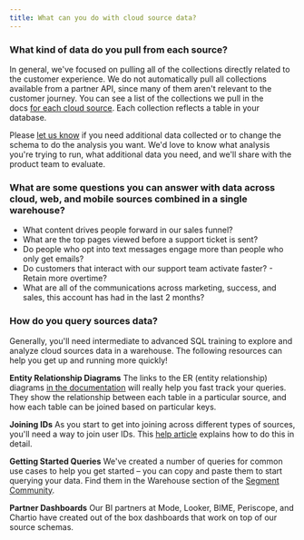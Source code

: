 ```yaml
---
title: What can you do with cloud source data?
---
```


### What kind of data do you pull from each source?

In general, we've focused on pulling all of the collections directly related to the customer experience. We do not automatically pull all collections available from a partner API, since many of them aren't relevant to the customer journey. You can see a list of the collections we pull in the docs [for each cloud source](/docs/connections/sources/catalog/#cloud-apps). Each collection reflects a table in your database.

Please [let us know](/contact) if you need additional data collected or to change the schema to do the analysis you want. We'd love to know what analysis you're trying to run, what additional data you need, and we'll share with the product team to evaluate.

### What are some questions you can answer with data across cloud, web, and mobile sources combined in a single warehouse?

*   What content drives people forward in our sales funnel?
*   What are the top pages viewed before a support ticket is sent?
*   Do people who opt into text messages engage more than people who only get emails?
*   Do customers that interact with our support team activate faster? - Retain more overtime?
*   What are all of the communications across marketing, success, and sales, this account has had in the last 2 months?

### How do you query sources data?

Generally, you'll need intermediate to advanced SQL training to explore and analyze cloud sources data in a warehouse. The following resources can help you get up and running more quickly!

**Entity Relationship Diagrams** The links to the ER (entity relationship) diagrams [in the documentation](/docs/connections/sources/#cloud-app) will really help you fast track your queries. They show the relationship between each table in a particular source, and how each table can be joined based on particular keys.

**Joining IDs** As you start to get into joining across different types of sources, you'll need a way to join user IDs. This [help article](/docs/faqs/sources/joining-user-profiles) explains how to do this in detail.

**Getting Started Queries** We've created a number of queries for common use cases to help you get started – you can copy and paste them to start querying your data. Find them in the Warehouse section of the [Segment Community](https://segment.forumbee.com/category/warehouses).

**Partner Dashboards** Our BI partners at Mode, Looker, BIME, Periscope, and Chartio have created out of the box dashboards that work on top of our source schemas.
